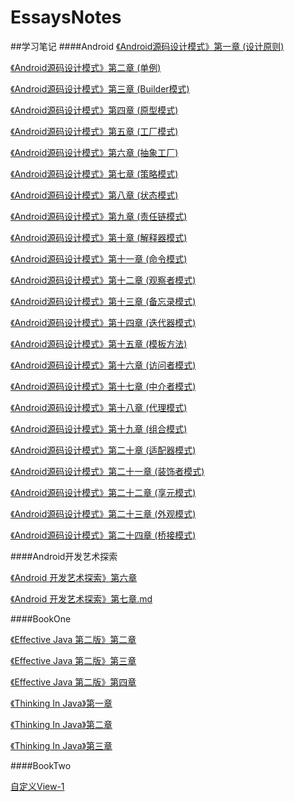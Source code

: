 # EssaysNotes

##学习笔记
####Android
[《Android源码设计模式》第一章 (设计原则)](https://github.com/Mars-Cloud/EssaysNotes/blob/dev/Android/%E3%80%8AAndroid%E6%BA%90%E7%A0%81%E8%AE%BE%E8%AE%A1%E6%A8%A1%E5%BC%8F%E3%80%8B%E7%AC%AC%E4%B8%80%E7%AB%A0.md)

[《Android源码设计模式》第二章 (单例)](https://github.com/Mars-Cloud/EssaysNotes/blob/dev/Android/%E3%80%8AAndroid%E6%BA%90%E7%A0%81%E8%AE%BE%E8%AE%A1%E6%A8%A1%E5%BC%8F%E3%80%8B%E7%AC%AC%E4%BA%8C%E7%AB%A0.md)

[《Android源码设计模式》第三章 (Builder模式)](https://github.com/Mars-Cloud/EssaysNotes/blob/dev/Android/%E3%80%8AAndroid%E6%BA%90%E7%A0%81%E8%AE%BE%E8%AE%A1%E6%A8%A1%E5%BC%8F%E3%80%8B%E7%AC%AC%E4%B8%89%E7%AB%A0.md)

[《Android源码设计模式》第四章 (原型模式)](https://github.com/Mars-Cloud/EssaysNotes/blob/dev/Android/%E3%80%8AAndroid%E6%BA%90%E7%A0%81%E8%AE%BE%E8%AE%A1%E6%A8%A1%E5%BC%8F%E3%80%8B%E7%AC%AC%E5%9B%9B%E7%AB%A0.md)

[《Android源码设计模式》第五章 (工厂模式)](https://github.com/Mars-Cloud/EssaysNotes/blob/dev/Android/%E3%80%8AAndroid%E6%BA%90%E7%A0%81%E8%AE%BE%E8%AE%A1%E6%A8%A1%E5%BC%8F%E3%80%8B%E7%AC%AC%E4%BA%94%E7%AB%A0.md)

[《Android源码设计模式》第六章 (抽象工厂)](https://github.com/Mars-Cloud/EssaysNotes/blob/dev/Android/%E3%80%8AAndroid%20%E5%BC%80%E5%8F%91%E8%89%BA%E6%9C%AF%E6%8E%A2%E7%B4%A2%E3%80%8B%E7%AC%AC%E5%85%AD%E7%AB%A0.md)

[《Android源码设计模式》第七章 (策略模式)](https://github.com/Mars-Cloud/EssaysNotes/blob/dev/Android/%E3%80%8AAndroid%E6%BA%90%E7%A0%81%E8%AE%BE%E8%AE%A1%E6%A8%A1%E5%BC%8F%E3%80%8B%E7%AC%AC%E4%B8%83%E7%AB%A0.md)

[《Android源码设计模式》第八章 (状态模式)](https://github.com/Mars-Cloud/EssaysNotes/blob/dev/Android/%E3%80%8AAndroid%E6%BA%90%E7%A0%81%E8%AE%BE%E8%AE%A1%E6%A8%A1%E5%BC%8F%E3%80%8B%E7%AC%AC%E5%85%AB%E7%AB%A0.md)

[《Android源码设计模式》第九章 (责任链模式)](https://github.com/Mars-Cloud/EssaysNotes/blob/dev/Android/%E3%80%8AAndroid%E6%BA%90%E7%A0%81%E8%AE%BE%E8%AE%A1%E6%A8%A1%E5%BC%8F%E3%80%8B%E7%AC%AC%E4%B9%9D%E7%AB%A0.md)

[《Android源码设计模式》第十章 (解释器模式)](https://github.com/Mars-Cloud/EssaysNotes/blob/dev/Android/%E3%80%8AAndroid%E6%BA%90%E7%A0%81%E8%AE%BE%E8%AE%A1%E6%A8%A1%E5%BC%8F%E3%80%8B%E7%AC%AC%E5%8D%81%E7%AB%A0.md)

[《Android源码设计模式》第十一章 (命令模式)](https://github.com/Mars-Cloud/EssaysNotes/blob/dev/Android/%E3%80%8AAndroid%E6%BA%90%E7%A0%81%E8%AE%BE%E8%AE%A1%E6%A8%A1%E5%BC%8F%E3%80%8B%E7%AC%AC%E5%8D%81%E4%B8%80%E7%AB%A0.md)

[《Android源码设计模式》第十二章 (观察者模式)](https://github.com/Mars-Cloud/EssaysNotes/blob/dev/Android/%E3%80%8AAndroid%E6%BA%90%E7%A0%81%E8%AE%BE%E8%AE%A1%E6%A8%A1%E5%BC%8F%E3%80%8B%E7%AC%AC%E5%8D%81%E4%BA%8C%E7%AB%A0.md)

[《Android源码设计模式》第十三章 (备忘录模式)](https://github.com/Mars-Cloud/EssaysNotes/blob/dev/Android/%E3%80%8AAndroid%E6%BA%90%E7%A0%81%E8%AE%BE%E8%AE%A1%E6%A8%A1%E5%BC%8F%E3%80%8B%E7%AC%AC%E5%8D%81%E4%B8%89%E7%AB%A0.md)

[《Android源码设计模式》第十四章 (迭代器模式)]()

[《Android源码设计模式》第十五章 (模板方法)]()

[《Android源码设计模式》第十六章 (访问者模式)](https://github.com/Mars-Cloud/EssaysNotes/blob/dev/Android/%E3%80%8AAndroid%E6%BA%90%E7%A0%81%E8%AE%BE%E8%AE%A1%E6%A8%A1%E5%BC%8F%E3%80%8B%E7%AC%AC%E5%8D%81%E5%85%AD%E7%AB%A0.md)

[《Android源码设计模式》第十七章 (中介者模式)]()

[《Android源码设计模式》第十八章 (代理模式)](https://github.com/Mars-Cloud/EssaysNotes/blob/dev/Android/%E3%80%8AAndroid%E6%BA%90%E7%A0%81%E8%AE%BE%E8%AE%A1%E6%A8%A1%E5%BC%8F%E3%80%8B%E7%AC%AC%E5%8D%81%E5%85%AB%E7%AB%A0.md)

[《Android源码设计模式》第十九章 (组合模式)](https://github.com/Mars-Cloud/EssaysNotes/blob/dev/Android/%E3%80%8AAndroid%E6%BA%90%E7%A0%81%E8%AE%BE%E8%AE%A1%E6%A8%A1%E5%BC%8F%E3%80%8B%E7%AC%AC%E5%8D%81%E4%B9%9D%E7%AB%A0.md)

[《Android源码设计模式》第二十章 (适配器模式)](https://github.com/Mars-Cloud/EssaysNotes/blob/dev/Android/%E3%80%8AAndroid%E6%BA%90%E7%A0%81%E8%AE%BE%E8%AE%A1%E6%A8%A1%E5%BC%8F%E3%80%8B%E7%AC%AC%E4%BA%8C%E5%8D%81%E7%AB%A0.md)

[《Android源码设计模式》第二十一章 (装饰者模式)](https://github.com/Mars-Cloud/EssaysNotes/blob/dev/Android/%E3%80%8AAndroid%E6%BA%90%E7%A0%81%E8%AE%BE%E8%AE%A1%E6%A8%A1%E5%BC%8F%E3%80%8B%E7%AC%AC%E4%BA%8C%E5%8D%81%E4%B8%80%E7%AB%A0.md)

[《Android源码设计模式》第二十二章 (享元模式)](https://github.com/Mars-Cloud/EssaysNotes/blob/dev/Android/%E3%80%8AAndroid%E6%BA%90%E7%A0%81%E8%AE%BE%E8%AE%A1%E6%A8%A1%E5%BC%8F%E3%80%8B%E7%AC%AC%E4%BA%8C%E5%8D%81%E4%BA%8C%E7%AB%A0.md)

[《Android源码设计模式》第二十三章 (外观模式)](https://github.com/Mars-Cloud/EssaysNotes/blob/dev/Android/%E3%80%8AAndroid%E6%BA%90%E7%A0%81%E8%AE%BE%E8%AE%A1%E6%A8%A1%E5%BC%8F%E3%80%8B%E7%AC%AC%E4%BA%8C%E5%8D%81%E4%B8%89%E7%AB%A0.md)

[《Android源码设计模式》第二十四章 (桥接模式)](https://github.com/Mars-Cloud/EssaysNotes/blob/dev/Android/%E3%80%8AAndroid%E6%BA%90%E7%A0%81%E8%AE%BE%E8%AE%A1%E6%A8%A1%E5%BC%8F%E3%80%8B%E7%AC%AC%E4%BA%8C%E5%8D%81%E5%9B%9B%E7%AB%A0.md)


####Android开发艺术探索

[《Android 开发艺术探索》第六章](https://github.com/Mars-Cloud/EssaysNotes/blob/dev/Android/%E3%80%8AAndroid%20%E5%BC%80%E5%8F%91%E8%89%BA%E6%9C%AF%E6%8E%A2%E7%B4%A2%E3%80%8B%E7%AC%AC%E5%85%AD%E7%AB%A0.md)

[《Android 开发艺术探索》第七章.md](https://github.com/Mars-Cloud/EssaysNotes/blob/dev/Android/%E3%80%8AAndroid%20%E5%BC%80%E5%8F%91%E8%89%BA%E6%9C%AF%E6%8E%A2%E7%B4%A2%E3%80%8B%E7%AC%AC%E4%B8%83%E7%AB%A0.md)


####BookOne

[《Effective Java 第二版》第二章](https://github.com/Mars-Cloud/EssaysNotes/blob/dev/BookOne/%E3%80%8AEffective%20Java%20%E7%AC%AC%E4%BA%8C%E7%89%88%E3%80%8B%E7%AC%AC%E4%BA%8C%E7%AB%A0%E8%AF%BB%E4%B9%A6%E7%AC%94%E8%AE%B0.md)

[《Effective Java 第二版》第三章](https://github.com/Mars-Cloud/EssaysNotes/blob/dev/BookOne/%E3%80%8AEffective%20Java%20%E7%AC%AC%E4%BA%8C%E7%89%88%E3%80%8B%E7%AC%AC%E4%B8%89%E7%AB%A0%E8%AF%BB%E4%B9%A6%E7%AC%94%E8%AE%B0.md)

[《Effective Java 第二版》第四章](https://github.com/Mars-Cloud/EssaysNotes/blob/dev/BookOne/%E3%80%8AEffective%20Java%20%E7%AC%AC%E4%BA%8C%E7%89%88%E3%80%8B%E7%AC%AC%E5%9B%9B%E7%AB%A0%E8%AF%BB%E4%B9%A6%E7%AC%94%E8%AE%B0.md)

[《Thinking In Java》第一章](https://github.com/Mars-Cloud/EssaysNotes/blob/dev/BookOne/%E3%80%8AThinking%20In%20Java%E3%80%8B%E7%AC%AC%E4%B8%80%E7%AB%A0%E8%AF%BB%E4%B9%A6%E7%AC%94%E8%AE%B0.md)

[《Thinking In Java》第二章](https://github.com/Mars-Cloud/EssaysNotes/blob/dev/BookOne/%E3%80%8AThinking%20In%20Java%E3%80%8B%E7%AC%AC%E4%BA%8C%E7%AB%A0%E8%AF%BB%E4%B9%A6%E7%AC%94%E8%AE%B0.md)

[《Thinking In Java》第三章](https://github.com/Mars-Cloud/EssaysNotes/blob/dev/BookOne/%E3%80%8AThinking%20In%20Java%E3%80%8B%E7%AC%AC%E4%B8%89%E7%AB%A0%E8%AF%BB%E4%B9%A6%E7%AC%94%E8%AE%B0.md)


####BookTwo

[自定义View-1](https://github.com/Mars-Cloud/EssaysNotes/blob/dev/BookTwo/%E8%87%AA%E5%AE%9A%E4%B9%89View-1.md)
